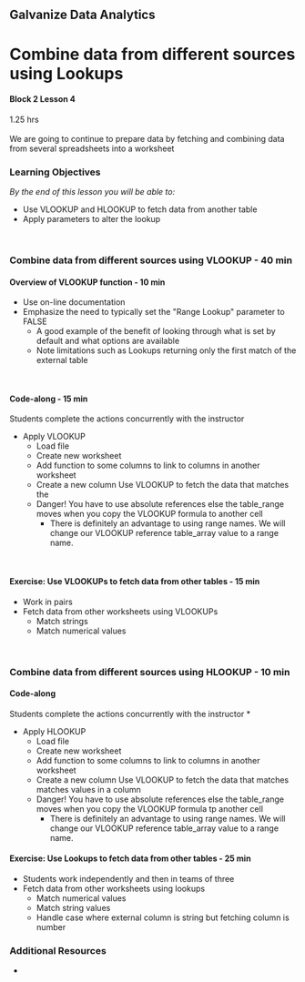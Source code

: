 ## Galvanize Data Analytics
# Combine data from different sources using Lookups
#### Block 2 Lesson 4

1.25 hrs
<br><br>
We are going to continue to prepare data by fetching and combining data from several spreadsheets into a worksheet

### Learning Objectives
*By the end of this lesson you will be able to:*
* Use VLOOKUP and HLOOKUP to fetch data from another table
* Apply parameters to alter the lookup
<br>
 
### Combine data from different sources using VLOOKUP - 40 min
#### Overview of VLOOKUP function - 10 min
* Use on-line documentation 
* Emphasize the need to typically set the "Range Lookup" parameter to FALSE
  * A good example of the benefit of looking through what is set by default and what options are available
  * Note limitations such as Lookups returning only the first match of the external table  
<br>

#### Code-along - 15 min
Students complete the actions concurrently with the instructor
* Apply VLOOKUP
  * Load file
  * Create new worksheet
  * Add function to some columns to link to columns in another worksheet
  * Create a new column Use VLOOKUP to fetch the data that matches the 
  * Danger! You have to use absolute references else the table_range moves when you copy the VLOOKUP formula to another cell
    * There is definitely an advantage to using range names.  We will change our VLOOKUP reference table_array value to a range name.
<br>

#### Exercise: Use VLOOKUPs to fetch data from other tables - 15 min
* Work in pairs
* Fetch data from other worksheets using VLOOKUPs
  * Match strings
  * Match numerical values
<br>

### Combine data from different sources using HLOOKUP - 10 min  
#### Code-along
Students complete the actions concurrently with the instructor
* 
* Apply HLOOKUP
  * Load file
  * Create new worksheet
  * Add function to some columns to link to columns in another worksheet
  * Create a new column Use VLOOKUP to fetch the data that matches matches values in a column
  * Danger! You have to use absolute references else the table_range moves when you copy the VLOOKUP formula tp another cell
    * There is definitely an advantage to using range names.  We will change our VLOOKUP reference table_array value to a range name.
    
#### Exercise: Use Lookups to fetch data from other tables - 25 min
* Students work independently and then in teams of three
* Fetch data from other worksheets using lookups
  * Match numerical values
  * Match string values
  * Handle case where external column is string but fetching column is number
  
### Additional Resources
*
